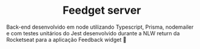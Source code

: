<h1  align="center">Feedget server</h1>

<p>Back-end desenvolvido em node utilizando Typescript, Prisma, nodemailer e com testes unitários do Jest desenvolvido durante a NLW return da Rocketseat para a aplicação Feedback widget 🚀</p>
